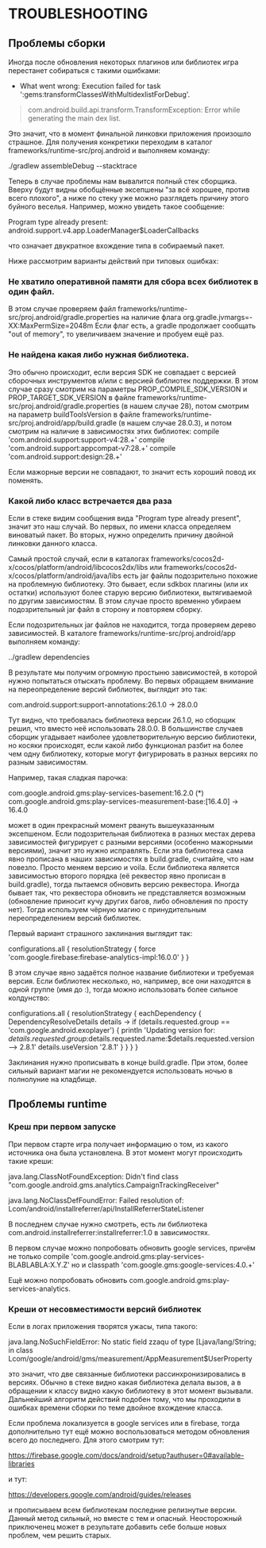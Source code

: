 # TROUBLESHOOTING

## Проблемы сборки

Иногда после обновления некоторых плагинов или библиотек игра перестанет собираться с такими ошибками:

* What went wrong:
Execution failed for task ':gems:transformClassesWithMultidexlistForDebug'.
> com.android.build.api.transform.TransformException: Error while generating the main dex list.

Это значит, что в момент финальной линковки приложения произошло страшное. Для получения конкретики переходим в каталог frameworks/runtime-src/proj.android и выполняем команду:

./gradlew assembleDebug --stacktrace

Теперь в случае проблемы нам вывалится полный стек сборщика. Вверху будут видны обобщённые эксепшены "за всё хорошее, против всего плохого", а ниже по стеку уже можно разглядеть причину этого буйного веселья. Например, можно увидеть такое сообщение:

Program type already present: android.support.v4.app.LoaderManager$LoaderCallbacks

что означает двукратное вхождение типа в собираемый пакет.

Ниже рассмотрим варианты действий при типовых ошибках:

### Не хватило оперативной памяти для сбора всех библиотек в один файл. 
В этом случае проверяем файл frameworks/runtime-src/proj.android/gradle.properties на наличие флага org.gradle.jvmargs=-XX:MaxPermSize=2048m
Если флаг есть, а gradle продолжает сообщать "out of memory", то увеличиваем значение и пробуем ещё раз.

### Не найдена какая либо нужная библиотека.
Это обычно происходит, если версия SDK не совпадает с версией сборочных инструментов и/или с версией библиотек поддержки.
В этом случае сразу смотрим на параметры PROP_COMPILE_SDK_VERSION и PROP_TARGET_SDK_VERSION в файле frameworks/runtime-src/proj.android/gradle.properties (в нашем случае 28), потом смотрим на параметр buildToolsVersion в файле frameworks/runtime-src/proj.android/app/build.gradle (в нашем случае 28.0.3), и потом смотрим на наличие в зависимостях этих библиотек:
compile 'com.android.support:support-v4:28.+'
compile 'com.android.support:appcompat-v7:28.+'
compile 'com.android.support:design:28.+'

Если мажорные версии не совпадают, то значит есть хороший повод их поменять.

### Какой либо класс встречается два раза

Если в стеке видим сообщения вида "Program type already present", значит это наш случай. Во первых, по имени класса определяем виноватый пакет. Во вторых, нужно определить причину двойной линковки данного класса.

Самый простой случай, если в каталогах frameworks/cocos2d-x/cocos/platform/android/libcocos2dx/libs или frameworks/cocos2d-x/cocos/platform/android/java/libs есть jar файлы подозрительно похожие на проблемную библиотеку. Это бывает, если sdkbox плагины (или их остатки) используют более старую версию библиотеки, вытягиваемой по другим зависимостям. В этом случае просто временно убираем подозрительный jar файл в сторону и повторяем сборку. 

Если подозрительных jar файлов не находится, тогда проверяем дерево зависимостей. В каталоге frameworks/runtime-src/proj.android/app выполняем команду:

../gradlew dependencies

В результате мы получим огромную простыню зависимостей, в которой нужно попытаться отыскать проблему. Во первых обращаем внимание на переопределение версий библиотек, выглядит это так:

com.android.support:support-annotations:26.1.0 -> 28.0.0

Тут видно, что требовалась библиотека версии 26.1.0, но сборщик решил, что вместо неё использовать 28.0.0. В большинстве случаев сборщик угадывает наиболее удовлетворительную версию библиотеки, но косяки происходят, если какой либо функционал разбит на более чем одну библиотеку, которые могут фигурировать в разных версиях по разным зависимостям.

Например, такая сладкая парочка:

com.google.android.gms:play-services-basement:16.2.0 (*)
com.google.android.gms:play-services-measurement-base:[16.4.0] -> 16.4.0

может в один прекрасный момент рвануть вышеуказанным эксепшеном. 
Если подозрительная библиотека в разных местах дерева зависимостей фигурирует с разными версиями (особенно мажорными версиями), значит это нужно исправлять. Если эта библиотека сама явно прописана в наших зависимостях в build.gradle, считайте, что нам повезло. Просто меняем версию и voila. Если библиотека является зависимостью второго порядка (её реквестор явно прописан в build.gradle), тогда пытаемся обновить версию реквестора. Иногда бывает так, что реквестора обновить не представляется возможным (обновление приносит кучу других багов, либо обновления по просту нет). Тогда используем чёрную магию с принудительным переопределением версий библиотек.

Первый вариант страшного заклинания выглядит так:

configurations.all {
	resolutionStrategy {
		force 'com.google.firebase:firebase-analytics-impl:16.0.0'
	}
} 

В этом случае явно задаётся полное название библиотеки и требуемая версия.
Если библиотек несколько, но, например, все они находятся в одной группе (имя до :), тогда можно использовать более сильное колдунство:

configurations.all {
	resolutionStrategy {
		eachDependency {
			DependencyResolveDetails details ->
				if (details.requested.group == 'com.google.android.exoplayer') {
					println 'Updating version for: $details.requested.group:$details.requested.name:$details.requested.version --> 2.8.1'
					details.useVersion '2.8.1'
				}
		}
	}
}

Заклинания нужно прописывать в конце build.gradle. При этом, более сильный вариант магии не рекомендуется использовать ночью в полнолуние на кладбище.


## Проблемы runtime

### Креш при первом запуске

При первом старте игра получает информацию о том, из какого источника она была установлена. В этот момент могут происходить такие креши:

java.lang.ClassNotFoundException: Didn't find class "com.google.android.gms.analytics.CampaignTrackingReceiver"

java.lang.NoClassDefFoundError: Failed resolution of: Lcom/android/installreferrer/api/InstallReferrerStateListener

В последнем случае нужно смотреть, есть ли библиотека com.android.installreferrer:installreferrer:1.0 в зависимостях.

В первом случае можно попробовать обновить google services, причём не только compile 'com.google.android.gms:play-services-BLABLABLA:X.Y.Z' но и classpath 'com.google.gms:google-services:4.0.+'

Ещё можно попробовать обновить com.google.android.gms:play-services-analytics.

### Креши от несовместимости версий библиотек

Если в логах приложения творятся ужасы, типа такого:

java.lang.NoSuchFieldError: No static field zzaqu of type [Ljava/lang/String; in class Lcom/google/android/gms/measurement/AppMeasurement$UserProperty

это значит, что две связанные библиотеки рассинхронизировались в версиях. Обычно в стеке видно какая библиотека делала вызов, а в обращении к классу видно какую библиотеку в этот момент вызывали. Дальнейший алгоритм действий подобен тому, что мы проходили в ошибках времени сборки по теме двойное вхождение класса.

Если проблема локализуется в google services или в firebase, тогда дополнительно тут ещё можно воспользоваться методом обновления всего до последнего. Для этого смотрим тут:

https://firebase.google.com/docs/android/setup?authuser=0#available-libraries

и тут:

https://developers.google.com/android/guides/releases

и прописываем всем библиотекам последние релизнутые версии. Данный метод сильный, но вместе с тем и опасный. Неосторожный приключенец может в результате добавить себе больше новых проблем, чем решить старых.

